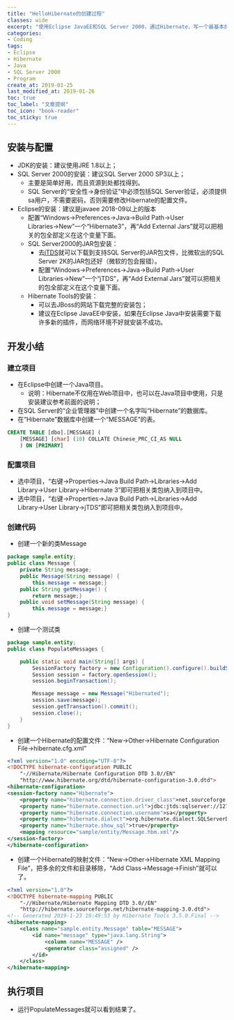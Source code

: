 ```yaml
---
title: "HelloHibernate的创建过程"
classes: wide
excerpt: "使用Eclipse JavaEE和SQL Server 2000，通过Hibernate，写一个最基本的HelloHibernate的Java项目，"
categories:
- Coding
tags:
- Eclipse
- Hibernate
- Java
- SQL Server 2000
- Program
create_at: 2019-01-25
last_modified_at: 2019-01-26
toc: true
toc_label: "文章提纲"
toc_icon: "book-reader"
toc_sticky: true
---
```


## 安装与配置
* JDK的安装：建议使用JRE 1.8以上；
* SQL Server 2000的安装：建议SQL Server 2000 SP3以上；
  * 主要是简单好用，而且资源到处都找得到。
  * SQL Server的“安全性→身份验证”中必须包括SQL Server验证，必须提供sa用户，不需要密码，否则需要修改Hibernate的配置文件。
* Eclipse的安装：建议是javaee 2018-09以上的版本
  * 配置“Windows→Preferences→Java→Build Path→User Libraries→New”一个“Hibernate3”，再“Add External Jars”就可以把相关的包全部定义在这个变量下面。
  * SQL Server2000的JAR包安装：
    * 去[jTDS](http://jtds.sourceforge.net/)就可以下载到支持SQL Server的JAR包文件，比微软出的SQL Server 2K的JAR包还好（微软的包会报错）。
    * 配置“Windows→Preferences→Java→Build Path→User Libraries→New”一个“jTDS”，再“Add External Jars”就可以把相关的包全部定义在这个变量下面。
  * Hibernate Tools的安装：
    * 可以去JBoss的网站下载完整的安装包；
    * 建议在Eclipse JavaEE中安装，如果在Eclipse Java中安装需要下载许多新的插件，而网络环境不好就安装不成功。

## 开发小结
### 建立项目
* 在Eclipse中创建一个Java项目。
  * 说明：Hibernate不仅用在Web项目中，也可以在Java项目中使用，只是安装建议参考前面的说明；
* 在SQL Server的“企业管理器”中创建一个名字叫“Hibernate”的数据库。
* 在“Hibernate”数据库中创建一个“MESSAGE”的表。

```sql
CREATE TABLE [dbo].[MESSAGE] (
    [MESSAGE] [char] (10) COLLATE Chinese_PRC_CI_AS NULL 
    ) ON [PRIMARY]
```
### 配置项目
* 选中项目，“右键→Properties→Java Build Path→Libraries→Add Library→User Library→Hibernate 3”即可把相关类包纳入到项目中。
* 选中项目，“右键→Properties→Java Build Path→Libraries→Add Library→User Library→jTDS”即可把相关类包纳入到项目中。
### 创建代码
* 创建一个新的类Message
```java
package sample.entity;
public class Message {
    private String message;
    public Message(String message) {
        this.message = message;}
    public String getMessage() {
        return message;}
    public void setMessage(String message) {
        this.message = message;}
}
```
* 创建一个测试类
```java
package sample.entity;
public class PopulateMessages {

    public static void main(String[] args) {
        SessionFactory factory = new Configuration().configure().buildSessionFactory();
        Session session = factory.openSession();
        session.beginTransaction();

        Message message = new Message("Hibernated");
        session.save(message);
        session.getTransaction().commit();
        session.close();
    }
}
```
* 创建一个Hibernate的配置文件：“New→Other→Hibernate Configuration File→hibernate.cfg.xml”

```xml
<?xml version="1.0" encoding="UTF-8"?>
<!DOCTYPE hibernate-configuration PUBLIC 
    "-//Hibernate/Hibernate Configuration DTD 3.0//EN"
    "http://www.hibernate.org/dtd/hibernate-configuration-3.0.dtd">
<hibernate-configuration>
<session-factory name="Hibernate">
    <property name="hibernate.connection.driver_class">net.sourceforge.jtds.jdbc.Driver</property>
    <property name="hibernate.connection.url">jdbc:jtds:sqlserver://127.0.0.1:1433;DatabaseName=hibernate</property>
    <property name="hibernate.connection.username">sa</property>
    <property name="hibernate.dialect">org.hibernate.dialect.SQLServerDialect</property>
    <property name="hibernate.show_sql">true</property>
    <mapping resource="sample/entity/Message.hbm.xml"/>
</session-factory>
</hibernate-configuration>
```
* 创建一个Hibernate的映射文件：“New→Other→Hibernate XML Mapping File”，把多余的文件和目录移除，“Add Class→Message→Finish”就可以了。

```xml
<?xml version="1.0"?>
<!DOCTYPE hibernate-mapping PUBLIC 
    "-//Hibernate/Hibernate Mapping DTD 3.0//EN"
    "http://hibernate.sourceforge.net/hibernate-mapping-3.0.dtd">
<!-- Generated 2019-1-23 19:49:53 by Hibernate Tools 3.5.0.Final -->
<hibernate-mapping>
    <class name="sample.entity.Message" table="MESSAGE">
        <id name="message" type="java.lang.String">
            <column name="MESSAGE" />
            <generator class="assigned" />
        </id>
    </class>
</hibernate-mapping>
```
## 执行项目
* 运行PopulateMessages就可以看到结果了。
